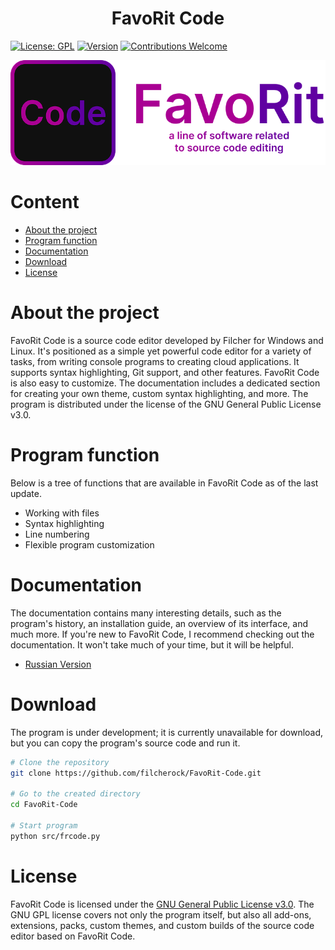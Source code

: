 <h1 align="center">FavoRit Code</h1>

[![License: GPL](https://img.shields.io/badge/License-GPL-yellow.svg)](#)
[![Version](https://img.shields.io/badge/version-0.0.1-blue.svg)](#)
[![Contributions Welcome](https://img.shields.io/badge/contributions-welcome-brightgreen.svg)](#)

<img src="/docs/readme-images/fr-preview.png">

# Content
- [About the project](#about-the-project)
- [Program function](#program-function)
- [Documentation](#documentation)
- [Download](#download)
- [License](#license)

# About the project
FavoRit Code is a source code editor developed by Filcher for Windows and Linux. It's positioned as a simple yet powerful code editor for a variety of tasks, from writing console programs to creating cloud applications. It supports syntax highlighting, Git support, and other features. FavoRit Code is also easy to customize. The documentation includes a dedicated section for creating your own theme, custom syntax highlighting, and more. The program is distributed under the license of the GNU General Public License v3.0.

# Program function
Below is a tree of functions that are available in FavoRit Code as of the last update.
- Working with files
- Syntax highlighting
- Line numbering
- Flexible program customization

# Documentation
The documentation contains many interesting details, such as the program's history, an installation guide, an overview of its interface, and much more. If you're new to FavoRit Code, I recommend checking out the documentation. It won't take much of your time, but it will be helpful.

- [Russian Version](https://github.com/filcherock/FavoRit-Code/blob/master/docs/documentation.ru-RU.md)

# Download
The program is under development; it is currently unavailable for download, but you can copy the program's source code and run it.
```bash
# Clone the repository 
git clone https://github.com/filcherock/FavoRit-Code.git

# Go to the created directory
cd FavoRit-Code

# Start program
python src/frcode.py
```

# License
FavoRit Code is licensed under the [GNU General Public License v3.0](https://github.com/filcherock/FavoRit-Code/blob/master/LICENSE). The GNU GPL license covers not only the program itself, but also all add-ons, extensions, packs, custom themes, and custom builds of the source code editor based on FavoRit Code.